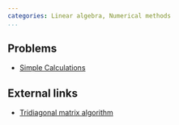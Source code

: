 ```yaml
---
categories: Linear algebra, Numerical methods
...
```


## Problems
- [Simple Calculations](http://acm.timus.ru/problem.aspx?space=1&num=1047)

## External links
- [Tridiagonal matrix algorithm](https://en.wikipedia.org/wiki/Tridiagonal_matrix_algorithm)